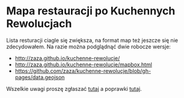 # Mapa restauracji po Kuchennych Rewolucjach

Lista resturacji ciagle się zwiększa, na format map też jeszcze się nie zdecydowałem. Na razie można podglądnąć dwie robocze wersje:

* http://zaza.github.io/kuchenne-rewolucje/
* http://zaza.github.io/kuchenne-rewolucje/mapbox.html
* https://github.com/zaza/kuchenne-rewolucje/blob/gh-pages/data.geojson

Wszelkie uwagi proszę zgłaszać [tutaj](https://github.com/zaza/kuchenne-rewolucje/issues) a poprawki [tutaj](https://github.com/zaza/kuchenne-rewolucje/pulls).
